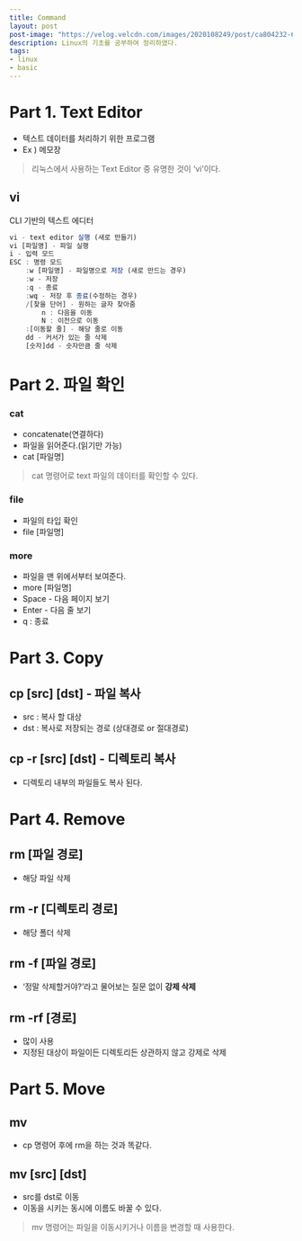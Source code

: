 ```yaml
---
title: Command
layout: post
post-image: "https://velog.velcdn.com/images/2020108249/post/ca804232-601f-42b0-baf0-2bb7c2213e28/image.png"
description: Linux의 기초를 공부하여 정리하였다.
tags:
- linux
- basic
---
```


# Part 1. Text Editor

- 텍스트 데이터를 처리하기 위한 프로그램
- Ex ) 메모장

> 리눅스에서 사용하는 Text Editor 중 유명한 것이 ‘vi’이다.

## vi

CLI 기반의 텍스트 에디터

```jsx
vi - text editor 실행 (새로 만들기)
vi [파일명] - 파일 실행
i - 입력 모드
ESC : 명령 모드
	:w [파일명] - 파일명으로 저장 (새로 만드는 경우)
	:w - 저장
	:q - 종료
	:wq - 저장 후 종료(수정하는 경우)
	/[찾을 단어] - 원하는 글자 찾아줌
		n : 다음을 이동
		N : 이전으로 이동
	:[이동할 줄] - 해당 줄로 이동
	dd - 커서가 있는 줄 삭제
	[숫자]dd - 숫자만큼 줄 삭제
```

# Part 2. 파일 확인

### cat

- concatenate(연결하다)
- 파일을 읽어준다.(읽기만 가능)
- cat [파일명]

> cat 명령어로 text 파일의 데이터를 확인할 수 있다.


### file

- 파일의 타입 확인
- file [파일명]

### more

- 파일을 맨 위에서부터 보여준다.
- more [파일명]
- Space - 다음 페이지 보기
- Enter - 다음 줄 보기
- q : 종료


# Part 3. Copy

## cp [src] [dst] - 파일 복사

- src : 복사 할 대상
- dst : 복사로 저장되는 경로 (상대경로 or 절대경로)

## cp -r [src] [dst] - 디렉토리 복사

- 디렉토리 내부의 파일들도 복사 된다.


# Part 4. Remove

## rm [파일 경로]

- 해당 파일 삭제

## rm -r [디렉토리 경로]

- 해당 폴더 삭제

## rm -f [파일 경로]

- ‘정말 삭제할거야?’라고 물어보는 질문 없이 **강제 삭제**

## rm -rf [경로]

- 많이 사용
- 지정된 대상이 파일이든 디렉토리든 상관하지 않고 강제로 삭제


# Part 5. Move

## mv

- cp 명령어 후에 rm을 하는 것과 똑같다.

## mv [src] [dst]

- src를 dst로 이동
- 이동을 시키는 동시에 이름도 바꿀 수 있다.

> mv 명령어는 파일을 이동시키거나 이름을 변경할 때 사용한다.
